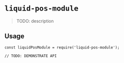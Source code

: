 # `liquid-pos-module`

> TODO: description

## Usage

```
const liquidPosModule = require('liquid-pos-module');

// TODO: DEMONSTRATE API
```
